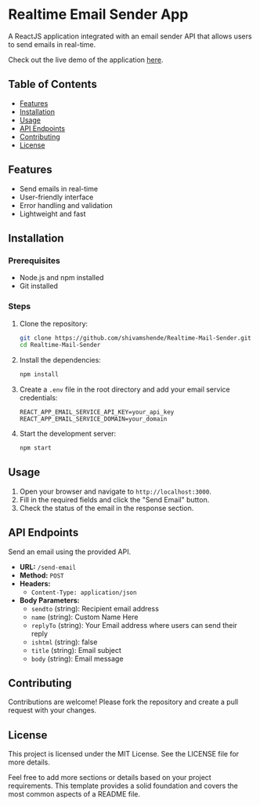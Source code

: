 # Realtime Email Sender App

A ReactJS application integrated with an email sender API that allows users to send emails in real-time.

Check out the live demo of the application [here](https://email-sender-realtime.netlify.app/).

## Table of Contents

- [Features](#features)
- [Installation](#installation)
- [Usage](#usage)
- [API Endpoints](#api-endpoints)
- [Contributing](#contributing)
- [License](#license)

## Features

- Send emails in real-time
- User-friendly interface
- Error handling and validation
- Lightweight and fast

## Installation

### Prerequisites

- Node.js and npm installed
- Git installed

### Steps

1. Clone the repository:

    ```bash
    git clone https://github.com/shivamshende/Realtime-Mail-Sender.git
    cd Realtime-Mail-Sender
    ```

2. Install the dependencies:

    ```bash
    npm install
    ```

3. Create a `.env` file in the root directory and add your email service credentials:

    ```env
    REACT_APP_EMAIL_SERVICE_API_KEY=your_api_key
    REACT_APP_EMAIL_SERVICE_DOMAIN=your_domain
    ```

4. Start the development server:

    ```bash
    npm start
    ```

## Usage

1. Open your browser and navigate to `http://localhost:3000`.
2. Fill in the required fields and click the "Send Email" button.
3. Check the status of the email in the response section.

## API Endpoints

Send an email using the provided API.

- **URL:** `/send-email`
- **Method:** `POST`
- **Headers:** 
  - `Content-Type: application/json`
- **Body Parameters:**
  - `sendto` (string): Recipient email address
  - `name` (string): Custom Name Here
  - `replyTo` (string): Your Email address where users can send their reply
  - `ishtml` (string): false
  - `title` (string): Email subject
  - `body` (string): Email message

## Contributing

Contributions are welcome! Please fork the repository and create a pull request with your changes.

## License

This project is licensed under the MIT License. See the LICENSE file for more details.

Feel free to add more sections or details based on your project requirements. This template provides a solid foundation and covers the most common aspects of a README file.
